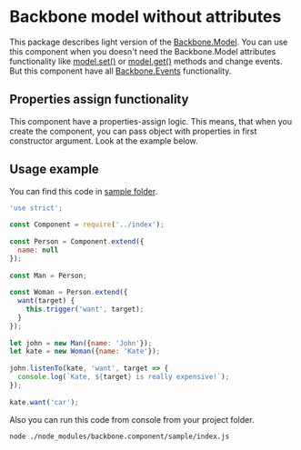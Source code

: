 # Backbone model without attributes
This package describes light version of the [Backbone.Model](http://backbonejs.org/#Model). You can use this component when you doesn't need the Backbone.Model attributes functionality like [model.set()](http://backbonejs.org/#Model-set) or [model.get()](http://backbonejs.org/#Model-get) methods and change events. But this component have all [Backbone.Events](http://backbonejs.org/#Events) functionality.

## Properties assign functionality
This component have a properties-assign logic. This means, that when you create the component, you can pass object with properties in first constructor argument. Look at the example below.

## Usage example
You can find this code in [sample folder](https://github.com/gustarus/backbone.component/blob/release/v1.0.0/sample/index.js).
```javascript
'use strict';
 
const Component = require('../index');
 
const Person = Component.extend({
  name: null
});
 
const Man = Person;
 
const Woman = Person.extend({
  want(target) {
    this.trigger('want', target);
  }
});
 
let john = new Man({name: 'John'});
let kate = new Woman({name: 'Kate'});
 
john.listenTo(kate, 'want', target => {
  console.log(`Kate, ${target} is really expensive!`);
});
 
kate.want('car');
```

Also you can run this code from console from your project folder.
```bash
node ./node_modules/backbone.component/sample/index.js
```
